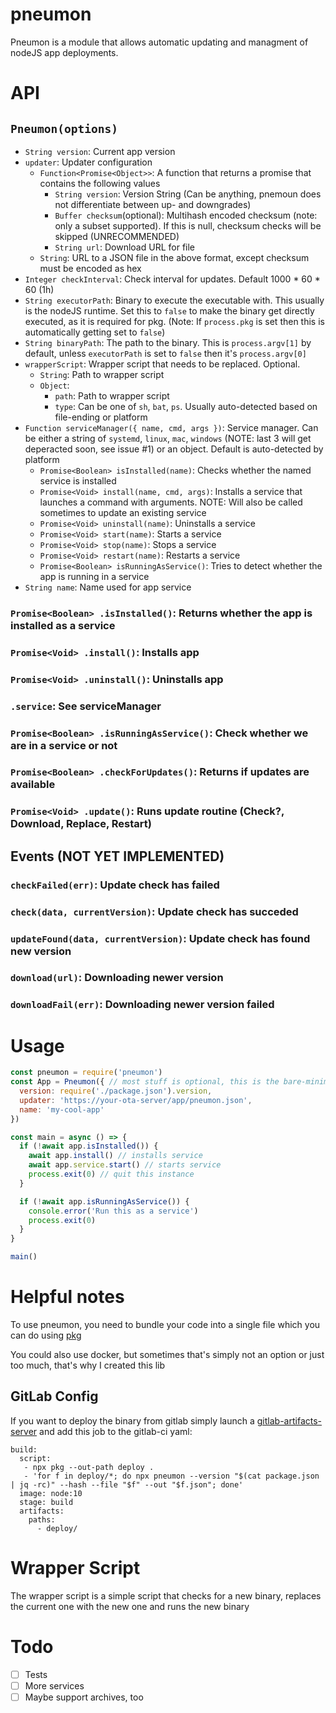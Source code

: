 # pneumon

Pneumon is a module that allows automatic updating and managment of nodeJS app deployments.

# API

## `Pneumon(options)`
- `String version`: Current app version
- `updater`: Updater configuration
  - `Function<Promise<Object>>`: A function that returns a promise that contains the following values
     - `String version`: Version String (Can be anything, pnemoun does not differentiate between up- and downgrades)
     - `Buffer checksum`(optional): Multihash encoded checksum (note: only a subset supported). If this is null, checksum checks will be skipped (UNRECOMMENDED)
     - `String url`: Download URL for file
  - `String`: URL to a JSON file in the above format, except checksum must be encoded as hex
- `Integer checkInterval`: Check interval for updates. Default 1000 * 60 * 60 (1h)
- `String executorPath`: Binary to execute the executable with. This usually is the nodeJS runtime. Set this to `false` to make the binary get directly executed, as it is required for pkg. (Note: If `process.pkg` is set then this is automatically getting set to `false`)
- `String binaryPath`: The path to the binary. This is `process.argv[1]` by default, unless `executorPath` is set to `false` then it's `process.argv[0]`
- `wrapperScript`: Wrapper script that needs to be replaced. Optional.
  - `String`: Path to wrapper script
  - `Object`:
    - `path`: Path to wrapper script
    - `type`: Can be one of `sh`, `bat`, `ps`. Usually auto-detected based on file-ending or platform
- `Function serviceManager({ name, cmd, args })`: Service manager. Can be either a string of `systemd`, `linux`, `mac`, `windows` (NOTE: last 3 will get deperacted soon, see issue #1) or an object. Default is auto-detected by platform
    - `Promise<Boolean> isInstalled(name)`: Checks whether the named service is installed
    - `Promise<Void> install(name, cmd, args)`: Installs a service that launches a command with arguments. NOTE: Will also be called sometimes to update an existing service
    - `Promise<Void> uninstall(name)`: Uninstalls a service
    - `Promise<Void> start(name)`: Starts a service
    - `Promise<Void> stop(name)`: Stops a service
    - `Promise<Void> restart(name)`: Restarts a service
    - `Promise<Boolean> isRunningAsService()`: Tries to detect whether the app is running in a service
- `String name`: Name used for app service

### `Promise<Boolean> .isInstalled()`: Returns whether the app is installed as a service
### `Promise<Void> .install()`: Installs app
### `Promise<Void> .uninstall()`: Uninstalls app
### `.service`: See serviceManager
### `Promise<Boolean> .isRunningAsService()`: Check whether we are in a service or not
### `Promise<Boolean> .checkForUpdates()`: Returns if updates are available
### `Promise<Void> .update()`: Runs update routine (Check?, Download, Replace, Restart)

## Events (NOT YET IMPLEMENTED)
### `checkFailed(err)`: Update check has failed
### `check(data, currentVersion)`: Update check has succeded
### `updateFound(data, currentVersion)`: Update check has found new version
### `download(url)`: Downloading newer version
### `downloadFail(err)`: Downloading newer version failed

# Usage

```js
const pneumon = require('pneumon')
const App = Pneumon({ // most stuff is optional, this is the bare-minimum
  version: require('./package.json').version,
  updater: 'https://your-ota-server/app/pneumon.json',
  name: 'my-cool-app'
})

const main = async () => {
  if (!await app.isInstalled()) {
    await app.install() // installs service
    await app.service.start() // starts service
    process.exit(0) // quit this instance
  }

  if (!await app.isRunningAsService()) {
    console.error('Run this as a service')
    process.exit(0)
  }
}

main()
```

# Helpful notes

To use pneumon, you need to bundle your code into a single file which you can do using [pkg](https://github.com/zeit/pkg)

You could also use docker, but sometimes that's simply not an option or just too much, that's why I created this lib

## GitLab Config

If you want to deploy the binary from gitlab simply launch a [gitlab-artifacts-server](https://github.com/mkg20001/gitlab-artifacts-server) and add this job to the gitlab-ci yaml:

```
build:
  script:
   - npx pkg --out-path deploy .
   - 'for f in deploy/*; do npx pneumon --version "$(cat package.json | jq -rc)" --hash --file "$f" --out "$f.json"; done'
  image: node:10
  stage: build
  artifacts:
    paths:
      - deploy/
```

# Wrapper Script

The wrapper script is a simple script that checks for a new binary, replaces the current one with the new one and runs the new binary

# Todo

 - [ ] Tests
 - [ ] More services
 - [ ] Maybe support archives, too
